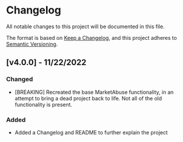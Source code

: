 # Changelog

All notable changes to this project will be documented in this file.

The format is based on [Keep a Changelog](https://keepachangelog.com/en/1.0.0/),
and this project adheres to [Semantic Versioning](https://semver.org/spec/v2.0.0.html).

## [v4.0.0] - 11/22/2022
### Changed
- [BREAKING] Recreated the base MarketAbuse functionality, in an attempt to bring a dead project back to life. Not all of the old functionality is present.

### Added
- Added a Changelog and README to further explain the project